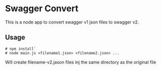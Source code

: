 # Swagger Convert

This is a node app to convert swagger v1 json files to swagger v2.  

## Usage

```
# npm install`
# node main.js <filename1.json> <filename2.json> ...
```
Will create filename-v2.jason files inj the same directory as the original file






